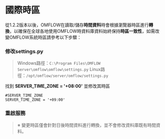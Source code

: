 
# 國際時區

從1.2.2版本以後，OMFLOW在讀取/儲存**時間資料**時會根據瀏覽器時區進行**轉換**，以確保在全球各地使用OMFLOW時資料庫資料始終保持**時區一致性**，如需改變OMFLOW系統時區請參考以下步驟：

### 修改settings.py

> Windows路徑：`C:\Program Files\OMFLOW Server\omflow\omflow\settings.py`
> Linux路徑：`/opt/omflow/server/omflow/settings.py`

找到 **SERVER_TIME_ZONE = '+08:00'** 並修改其時區

```
#SERVER_TIME_ZONE
SERVER_TIME_ZONE = '+09:00'
```

### 重啟服務

> ※ 變更時區僅會針對日後時間資料進行轉換，並不會修改資料庫既有時間資料。


